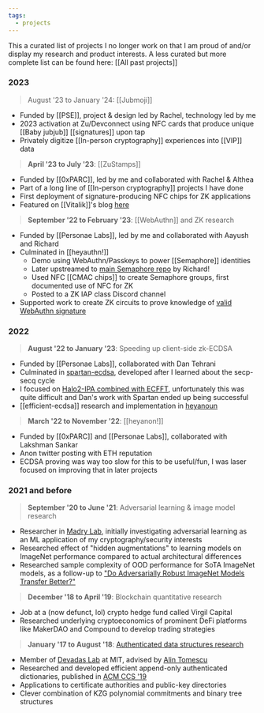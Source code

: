 ```yaml
---
tags:
  - projects
---
```


This a curated list of projects I no longer work on that I am proud of and/or display my research and product interests. A less curated but more complete list can be found here: [[All past projects]]

### 2023

> August '23 to January '24: [[Jubmoji]]
- Funded by [[PSE]], project & design led by Rachel, technology led by me
- 2023 activation at Zu/Devconnect using NFC cards that produce unique [[Baby jubjub]] [[signatures]] upon tap
- Privately digitize [[In-person cryptography]] experiences into [[VIP]] data

> **April '23 to July '23**: [[ZuStamps]]
- Funded by [[0xPARC]], led by me and collaborated with Rachel & Althea
- Part of a long line of [[In-person cryptography]] projects I have done
- First deployment of signature-producing NFC chips for ZK applications
- Featured on [[Vitalik]]'s blog [here](https://vitalik.eth.limo/general/2023/06/09/three_transitions.html#:~:text=But%20the%20Zupass%20system%20also%20began%20to%20have%20other%20apps%20built%20on%20top)

> **September '22 to February '23**: [[WebAuthn]] and ZK research
- Funded by [[Personae Labs]], led by me and collaborated with Aayush and Richard
- Culminated in [[heyauthn!]]
	- Demo using WebAuthn/Passkeys to power [[Semaphore]] identities
	- Later upstreamed to [main Semaphore repo](https://github.com/semaphore-protocol/semaphore/tree/main/packages/heyauthn) by Richard!
	- Used NFC [[CMAC chips]] to create Semaphore groups, first documented use of NFC for ZK
	- Posted to a ZK IAP class Discord channel
- Supported work to create ZK circuits to prove knowledge of [valid WebAuthn signature](https://github.com/zkwebauthn/webauthn-halo2)

### 2022

> **August '22 to January '23**: Speeding up client-side zk-ECDSA
- Funded by [[Personae Labs]], collaborated with Dan Tehrani
- Culminated in [spartan-ecdsa](https://personaelabs.org/posts/spartan-ecdsa/), developed after I learned about the secp-secq cycle
- I focused on [Halo2-IPA combined with ECFFT](https://github.com/personaelabs/halo2-secp), unfortunately this was quite difficult and Dan's work with Spartan ended up being successful
- [[efficient-ecdsa]] research and implementation in [heyanoun](https://github.com/personaelabs/heyanoun)

> **March '22 to November '22**: [[heyanon!]]
- Funded by [[0xPARC]] and [[Personae Labs]], collaborated with Lakshman Sankar
- Anon twitter posting with ETH reputation
- ECDSA proving was way too slow for this to be useful/fun, I was laser focused on improving that in later projects

### 2021 and before

>  **September '20 to June '21**: Adversarial learning & image model research
- Researcher in [Madry Lab](https://madrylab.mit.edu/), initially investigating adversarial learning as an ML application of my cryptography/security interests
- Researched effect of "hidden augmentations" to learning models on ImageNet performance compared to actual architectural differences
- Researched sample complexity of OOD performance for SoTA ImageNet models, as a follow-up to ["Do Adversarially Robust ImageNet Models Transfer Better?"](https://arxiv.org/pdf/2007.08489.pdf)

 > **December '18 to April '19**: Blockchain quantitative research
- Job at a (now defunct, lol) crypto hedge fund called Virgil Capital
- Researched underlying cryptoeconomics of prominent DeFi platforms like MakerDAO and Compound to develop trading strategies

> **January '17 to August '18**: [Authenticated data structures research](https://eprint.iacr.org/2018/721)
- Member of [Devadas Lab](https://people.csail.mit.edu/devadas/) at MIT, advised by [Alin Tomescu](https://alinush.github.io/)
- Researched and developed efficient append-only authenticated dictionaries, published in [ACM CCS '19](https://dl.acm.org/doi/10.1145/3319535.3345652)
- Applications to certificate authorities and public-key directories
- Clever combination of KZG polynomial commitments and binary tree structures